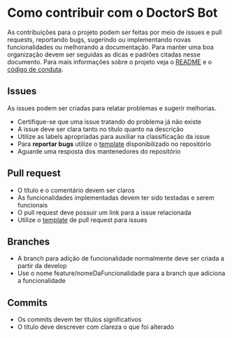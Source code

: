 # Como contribuir com o DoctorS Bot
As contribuições para o projeto podem ser feitas por meio de issues e pull requests, reportando bugs, sugerindo ou implementando novas funcionalidades ou melhorando a documentação.
Para manter uma boa organização devem ser seguidas as dicas e padrões citadas nesse documento. Para mais informações sobre o projeto veja o [README](README.md) 
e o [código de conduta](CODE_OF_CONDUCT.md).

## Issues
As issues podem ser criadas para relatar problemas e sugerir melhorias.

- Certifique-se que uma issue tratando do problema já não existe
- A issue deve ser clara tanto no título quanto na descrição
- Utilize as labels apropriadas para auxiliar na classificação da issue
- Para **reportar bugs** utilize o [template](.github/ISSUE_TEMPLATE/bug_report.md) disponibilizado no repositório
- Aguarde uma resposta dos mantenedores do repositório

## Pull request
- O título e o comentário devem ser claros
- As funcionalidades implementadas devem ter sido testadas e serem funcionais
- O pull request deve possuir um link para a issue relacionada
- Utilize o [template](.github/pull_request_template.md) de pull request para issues

## Branches
- A branch para adição de funcionalidade normalmente deve ser criada a partir da develop
- Use o nome feature/nomeDaFuncionalidade para a branch que adiciona a funcionalidade

## Commits
- Os commits devem ter títulos significativos
- O título deve descrever com clareza o que foi alterado
